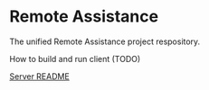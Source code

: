 Remote Assistance
=================

The unified Remote Assistance project respository.


How to build and run client (TODO)


[Server README](server/README.md)

